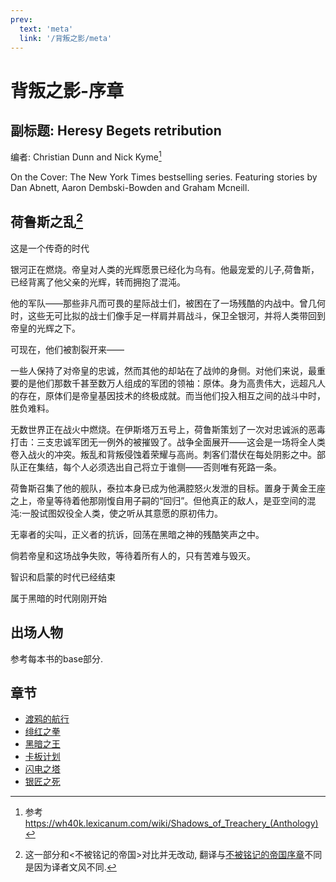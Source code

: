 ```yaml
---
prev:
  text: 'meta'
  link: '/背叛之影/meta'
---
```


# 背叛之影-序章

## 副标题: Heresy Begets retribution

编者: Christian Dunn and Nick Kyme[^背叛之影-序章-1]

[^背叛之影-序章-1]: 参考<https://wh40k.lexicanum.com/wiki/Shadows_of_Treachery_(Anthology)>

On the Cover: The New York Times bestselling series. Featuring stories by Dan Abnett, Aaron Dembski-Bowden and Graham Mcneill.

## 荷鲁斯之乱[^背叛之影-序章-2]

这是一个传奇的时代

银河正在燃烧。帝皇对人类的光辉愿景已经化为乌有。他最宠爱的儿子,荷鲁斯，已经背离了他父亲的光辉，转而拥抱了混沌。

他的军队——那些非凡而可畏的星际战士们，被困在了一场残酷的内战中。曾几何时，这些无可比拟的战士们像手足一样肩并肩战斗，保卫全银河，并将人类带回到帝皇的光辉之下。

可现在，他们被割裂开来——

一些人保持了对帝皇的忠诚，然而其他的却站在了战帅的身侧。对他们来说，最重要的是他们那数千甚至数万人组成的军团的领袖：原体。身为高贵伟大，远超凡人的存在，原体们是帝皇基因技术的终极成就。而当他们投入相互之间的战斗中时，胜负难料。

无数世界正在战火中燃烧。在伊斯塔万五号上，荷鲁斯策划了一次对忠诚派的恶毒打击：三支忠诚军团无一例外的被摧毁了。战争全面展开——这会是一场将全人类卷入战火的冲突。叛乱和背叛侵蚀着荣耀与高尚。刺客们潜伏在每处阴影之中。部队正在集结，每个人必须选出自己将立于谁侧——否则唯有死路一条。

荷鲁斯召集了他的舰队，泰拉本身已成为他满腔怒火发泄的目标。置身于黄金王座之上，帝皇等待着他那刚愎自用子嗣的“回归”。但他真正的敌人，是亚空间的混沌:一股试图奴役全人类，使之听从其意愿的原初伟力。

无辜者的尖叫，正义者的抗诉，回荡在黑暗之神的残酷笑声之中。

倘若帝皇和这场战争失败，等待着所有人的，只有苦难与毁灭。

智识和启蒙的时代已经结束

属于黑暗的时代刚刚开始

[^背叛之影-序章-2]: 这一部分和<不被铭记的帝国>对比并无改动, 翻译与[不被铭记的帝国序章](/不被铭记的帝国/base)不同是因为译者文风不同.

## 出场人物

参考每本书的base部分.

## 章节

+ [渡鸦的航行](/背叛之影/渡鸦的航行/meta)
+ [绯红之拳](/背叛之影/绯红之拳/meta)
+ [黑暗之王](/背叛之影/黑暗之王/meta)
+ [卡板计划](/背叛之影/卡板计划/meta)
+ [闪电之塔](/背叛之影/闪电之塔/meta)
+ [银匠之死](/背叛之影/银匠之死/meta)
